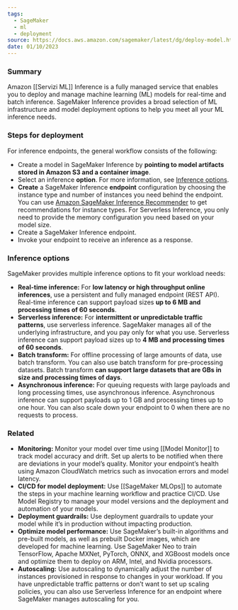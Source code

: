 ```yaml
---
tags:
  - SageMaker
  - ml
  - deployment
source: https://docs.aws.amazon.com/sagemaker/latest/dg/deploy-model.html
date: 01/10/2023
---
```

### Summary

Amazon [[Servizi ML]] Inference is a fully managed service that enables you to deploy and manage machine learning (ML) models for real-time and batch inference. SageMaker Inference provides a broad selection of ML infrastructure and model deployment options to help you meet all your ML inference needs.

### Steps for deployment
For inference endpoints, the general workflow consists of the following:
- Create a model in SageMaker Inference by **pointing to model artifacts stored in Amazon S3 and a container image**.
- Select an inference **option**. For more information, see [Inference options](https://docs.aws.amazon.com/sagemaker/latest/dg/deploy-model.html#deploy-model-options).
- **Create** a SageMaker Inference **endpoint** configuration by choosing the instance type and number of instances you need behind the endpoint. You can use [Amazon SageMaker Inference Recommender](https://docs.aws.amazon.com/sagemaker/latest/dg/inference-recommender.html) to get recommendations for instance types. For Serverless Inference, you only need to provide the memory configuration you need based on your model size.
- Create a SageMaker Inference endpoint.
- Invoke your endpoint to receive an inference as a response.

### Inference options

SageMaker provides multiple inference options to fit your workload needs:
- **Real-time inference:** For **low latency or high throughput online inferences**, use a persistent and fully managed endpoint (REST API). Real-time inference can support payload sizes **up to 6 MB and processing times of 60 seconds**.
- **Serverless inference:** For **intermittent or unpredictable traffic patterns**, use serverless inference. SageMaker manages all of the underlying infrastructure, and you pay only for what you use. Serverless inference can support payload sizes up to **4 MB and processing times of 60 seconds**.
- **Batch transform:** For offline processing of large amounts of data, use batch transform. You can also use batch transform for pre-processing datasets. Batch transform **can support large datasets that are GBs in size and processing times of days**.
- **Asynchronous inference:** For queuing requests with large payloads and long processing times, use asynchronous inference. Asynchronous inference can support payloads up to 1 GB and processing times up to one hour. You can also scale down your endpoint to 0 when there are no requests to process.

### Related

- **Monitoring:** Monitor your model over time using [[Model Monitor]] to track model accuracy and drift. Set up alerts to be notified when there are deviations in your model’s quality. Monitor your endpoint’s health using Amazon CloudWatch metrics such as invocation errors and model latency.
- **CI/CD for model deployment:** Use [[SageMaker MLOps]] to automate the steps in your machine learning workflow and practice CI/CD. Use Model Registry to manage your model versions and the deployment and automation of your models.
- **Deployment guardrails:** Use deployment guardrails to update your model while it’s in production without impacting production. 
- **Optimize model performance:** Use SageMaker’s built-in algorithms and pre-built models, as well as prebuilt Docker images, which are developed for machine learning. Use SageMaker Neo to train TensorFlow, Apache MXNet, PyTorch, ONNX, and XGBoost models once and optimize them to deploy on ARM, Intel, and Nvidia processors.
- **Autoscaling:** Use autoscaling to dynamically adjust the number of instances provisioned in response to changes in your workload. If you have unpredictable traffic patterns or don’t want to set up scaling policies, you can also use Serverless Inference for an endpoint where SageMaker manages autoscaling for you.